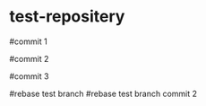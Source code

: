 # test-repositery

#commit 1

#commit 2

#commit 3

#rebase test branch
#rebase test branch commit 2